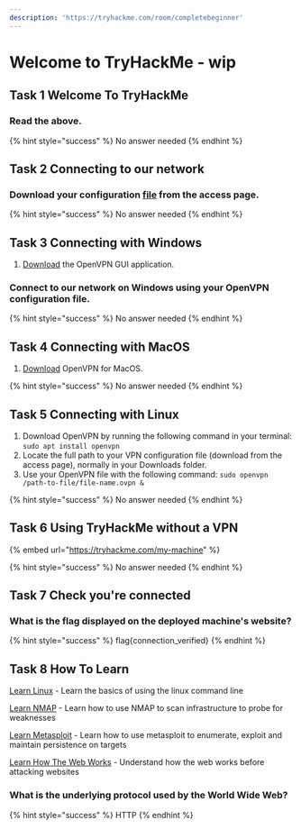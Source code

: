 ```yaml
---
description: 'https://tryhackme.com/room/completebeginner'
---
```


# Welcome to TryHackMe - wip

## Task 1 Welcome To TryHackMe

### Read the above.

{% hint style="success" %}
No answer needed
{% endhint %}

## Task 2 Connecting to our network

### Download your configuration [file](https://tryhackme.com/access) from the access page.

{% hint style="success" %}
No answer needed
{% endhint %}

## Task 3 Connecting with Windows

1. [Download](https://swupdate.openvpn.org/community/releases/openvpn-install-2.4.8-I601-Win7.exe) the OpenVPN GUI application.

### Connect to our network on Windows using your OpenVPN configuration file.

{% hint style="success" %}
No answer needed
{% endhint %}

## Task 4 Connecting with MacOS

1. [Download](https://openvpn.net/downloads/openvpn-connect-v2-macos.dmg) OpenVPN for MacOS.

{% hint style="success" %}
No answer needed
{% endhint %}

## Task 5 Connecting with Linux



1. Download OpenVPN by running the following command in your terminal: `sudo apt install openvpn`
2. Locate the full path to your VPN configuration file \(download from the access page\), normally in your Downloads folder.
3. Use your OpenVPN file with the following command: `sudo openvpn /path-to-file/file-name.ovpn &`

{% hint style="success" %}
No answer needed
{% endhint %}

## Task 6 Using TryHackMe without a VPN

{% embed url="https://tryhackme.com/my-machine" %}



{% hint style="success" %}
No answer needed
{% endhint %}

## Task 7 Check you're connected

### What is the flag displayed on the deployed machine's website?

{% hint style="success" %}
flag{connection\_verified}
{% endhint %}

## Task 8 How To Learn

[Learn Linux](http://tryhackme.com/room/zthlinux) - Learn the basics of using the linux command line

[Learn NMAP](http://tryhackme.com/room/rpnmap) - Learn how to use NMAP to scan infrastructure to probe for weaknesses

[Learn Metasploit](https://tryhackme.com/room/rpmetasploit) - Learn how to use metasploit to enumerate, exploit and maintain persistence on targets

[Learn How The Web Works](https://tryhackme.com/room/webfundamentals) - Understand how the web works before attacking websites

### What is the underlying protocol used by the World Wide Web?

{% hint style="success" %}
HTTP
{% endhint %}

